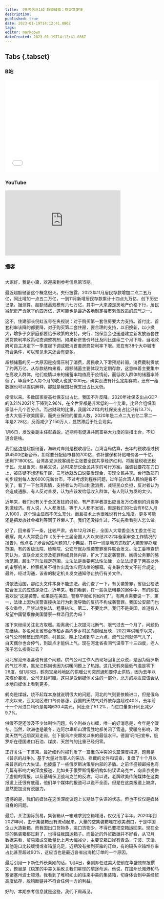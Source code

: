 ```yaml
---
title: 【参考信息15】超额储蓄；蔡英文发钱
description: 
published: true
date: 2023-01-19T14:12:41.086Z
tags: 
editor: markdown
dateCreated: 2023-01-19T14:12:41.086Z
---
```


## Tabs {.tabset}
### B站
<div style="position: relative; padding: 30% 45%;">
<iframe style="position: absolute; width: 100%; height: 100%; left: 0; top: 0;" src="//player.bilibili.com/player.html?&bvid=BV1h24y1e7HG&page=1&as_wide=1&high_quality=1&danmaku=1" scrolling="no" border="0" frameborder="no" framespacing="0" allowfullscreen="true"></iframe>
</div>

### YouTube
<div style="position: relative; padding-bottom: calc(56.25% * 0.75); /* 16:9 */ width: 75%; height: 0;">
<iframe style="position: absolute; top: 0; left: 0; width: 100%; height: 100%;" src="https://www.youtube-nocookie.com/embed/0me7EOfcMsQ" title="YouTube video player" frameborder="0" allow="accelerometer; autoplay; clipboard-write; encrypted-media; gyroscope; picture-in-picture" allowfullscreen></iframe>
</div>
  
### 播客
<div class="podcast-player"></div>

## 

大家好，我是小黛，欢迎来到参考信息第15期。

最近超额储蓄这个概念很火。央行披露，2022年11月居民存款增加二点二五万亿，同比增加一点五二万亿，一到11月新增居民存款累计十四点九万亿，创下历史记录。据测算，超额储蓄规模有六七万亿，其中一大来源是房地产价格下行，居民减配房产贡献了约四万亿，这可能也是最近各地制定楼市刺激政策的底气之一。

这不，住建部长倪虹五号在央视说：对于购买第一套住房要大力支持。首付比、首套利率该降的都要降，对于购买第二套住房，要合理的支持，以旧换新，以小换大，增多子女家庭都要给予政策的支持。央行、银保监会也迅速建立新发放首套住房贷款利率政策动态调整机制，如果新房售价环比及同比连续三个月下降，当地政府可自主决定下一季度起下调或取消首套房商贷利率下限。现在有38个大中城市符合条件，可以预见未来还会有更多。

超额储蓄的另一大原因是疫情压制了消费，居民收入下滑预期转弱，消费截制贡献了约两万亿。从存款结构来看，超额储蓄主要体现为定期存款，这意味着主要集中在高收入群体，他们疫情以来的储蓄率均值高于疫情前，而低收入群体的储蓄率降低了。毕竟6亿人每个月的收入也就1000元，确实没法有什么定期存款，还有一组数据也可以提供解释，那就是我国社保支出占比太低。

疫情以来。多数国家提高社保支出占比，我国不升反降。2020年社保支出占GDP的3.21%2021年下降到2.96%，在全世界都是非常低的一个比重，比经合组织国家低十几个百分点。而占财政的比重，我国2021年的社保支出占比只有13.7%，也大大低于欧美国家。而失业保险的覆盖人数，2020年是二点二九五亿二零二一年是2.28亿，反而减少了150万人，显然滞后于社会现实。

1月6日，发改委副主任彭森说，近期将有促进共同富裕大力度的举措出台，不知道会是啥。

我们这边是超额储蓄，海峡对岸则是税收超征。台湾当局估算，去年的税收超过预算4500亿新台币，扣除要分配给市县的700亿，弥补健保和补贴电价各一千亿，还剩下1800亿。台湾各党派政客纷纷主张要全民共享经济红利，将超征税收还税于民。元旦当天，蔡英文说，适时来研议全民共享的可行方案。强调钱要花在刀口上，被质疑不想还税于民，三号她就改口说要发现金，实现全民共享。台行政部门初步规划每人发6000元新台币，不过考虑到程序问题，过年前台湾人民怕是看不到了。看了一下台湾舆情，支持者认为可以刺激消费，减轻民众负担，反对者认为会造成通胀。有人反对普发，认为应该发给低收入群体，有人则认为发的太少。

近年来，我们也有关于全民发钱的讨论，有严肃学者提出应当发万亿级别的消费券刺激经济。有人说，人人都发钱，等于人人都不发钱，但是我们的社会有6亿人月入1000，这个理由显然不怎么充分。而且技术上也很难说有什么难度。更多可能还是把发放社会福利等同于养懒人了。我们还没操作过，不妨先看看别人怎么做。

好了，回来看下一条，比较严肃。去年12月28日，全国人大常委会法工委主任沈春耀。向人大常委会作《关于十三届全国人大以来继2022年备案审查工作情况的报告》，他点名了涉合宪性问题的几个典型，其中一则是地方违规扩大袭警罪办理范围，有的省级法院、检察院、公安厅就办理袭警罪案件联合发文。法工委审查研究认为，该联合发文涉及犯罪构成具体内容，扩大了法定袭警罪、妨碍公务罪的惩治范围，超出了刑法规定范围。立法法是重要宪法性法律，立法法规定了两高以外的审察机关、检察机关不得作出具体应用法律的解释。有关联合发文不符合规定。最终，经过沟通，该省的制定机关发文通知停止执行有关文件。

讲依法治国，那红头文件本身不能违法，我们查了一下，有关袭警罪，省级公检法联合发文的应该是浙江。近年来。我们看到，在一些执法粗暴的案件中，有的网民喜欢说“这是袭警。如果是在美国，警察早就如何如何了"。有两点需要说一下，第一，法律上因为民警直接执法行为刺激导致的反抗不构成袭警罪。我国公安部门也多次重申，严禁过度执法、粗暴执法。第二，不要比烂。我们不是美国，难道有人希望中国警察像美国警察一样滥用武力吗？

接下来继续关注北方取暖。距离我们上次提河北断气、限气过去一个月了，问题仍在继续。多名河北省邢台市柏乡县内步乡村民向财经反映，2022年供暖季以来，供气公司频繁出现问题。村民说，晚上12点到早上六点，燃气公司就停气儿了，白天偶尔也会停气，到饭点才能供上气。现在河北省夜间气温零下十三四度，老人孩子怎么挨得过去？

河北省沧州沧县也有这个问题。供气公司工作人员现场回复民众说，是因为俄罗斯的气过不来，黑龙江鹤岗也因为供暖问题上了热搜。这几天鹤岗最低气温是零下26度，但1月3日，鹤岗宝泉岭地区的供暖公司突然通知要停止供热，因为去年以来煤价暴涨，公司无钱可赔。这只是受到媒体关注的一部分，北方的朋友应该会从本地自媒体上看到更多。

鹤岗是煤城，烧不起煤本身就说明很大的问题。河北的气则要依赖进口，但是俄乌冲突以来，亚太地区进口气价暴涨，我国的天然气对外依存度超过40%，去年前十一个月进口均价是每吨630.4美元，同比涨了51.2%，而进口量累计同比减少9.7%。

供暖不足还涉及不少体制性问题。各个利益方纠缠，唯一的好消息是，今年是个暖冬。当然，欧洲也是暖冬，连阿尔卑斯山滑雪胜地都关闭了雪道。受暖冬影响，欧美天然气近期双双走弱，创下俄乌冲突爆发以来的最低水平。德国1月1日宣布，俄罗斯在德国进口石油、煤炭、天然气的比重已经归零。

正好关注一下普京。最近纽约时报刊发了一篇俄乌冲突的长篇深度报道，题目是《普京的战争》。基于大量对当事人的采访、拦截的文件和调查，复盘了十个月以来普京的六大失误。也披露了一些俄罗斯决策层内部的矛盾。之前华盛顿邮报也有几篇有影响力的深度报道，比如关于俄罗斯情报机构如何误读乌克兰，向普京提供了虚假的情报，以及基辅保卫战乌克兰的反攻。可以说，老牌欧美传统媒体在这类报道上还很有底蕴，他们单个媒体的报道可以说不全面，但是在这类报道上缺席，显然更加没有说服力。

遗憾的是，我们的媒体在这类深度议题上长期处于失语的状态。但也不仅仅是媒体自身的问题。

最后，关注国际贸易，集装箱从一箱难求到空箱堆港，仅仅用了半年。2020年到2021年间，由于集装箱没有流动起来，大量的空集装箱堆在欧美港口，于是中国企业大造新箱，而我国出口货物多，进口货物少，不得已要把空箱运回来。现在全球的集装箱都过剩了，也得往我国运箱子。而最近的外贸数据并不好看，从12月数据来看，贸易箱成交数量比上月大幅减少，主要交箱口岸有青岛、宁波、天津，其他港口比较缓慢或者箱量充足，近期没有接到买箱的订单，有的码头空箱堆存率占比甚至超过90%，这应当也是最近各省出海抢订单的一个原因。

最后引用一下新任外长秦刚的话，1月4日，秦刚卸任驻美大使前在华盛顿邮报撰文，题目是《稳定的中美关系攸关我们星球的前途命运。他说，在加州长滩港和马塞诸塞州波士顿港。我看到了堆积如山的往来中美的集装箱，切身体会到中美经贸高度依存，脱钩断链并不符合任何一方的利益。

好的，本期参考信息就是这些，我们下周再见。
